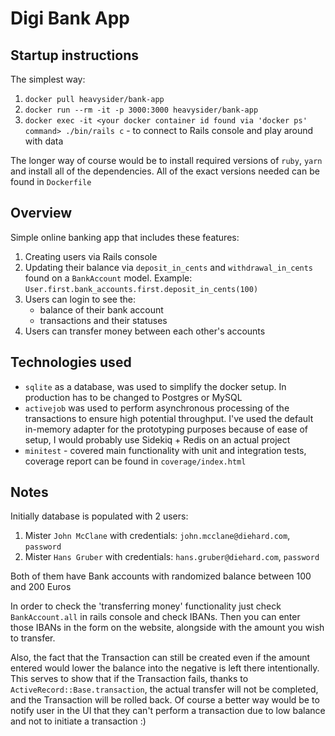 
# Digi Bank App

## Startup instructions

The simplest way:
1) `docker pull heavysider/bank-app`
2) `docker run --rm -it -p 3000:3000 heavysider/bank-app`
3) `docker exec -it <your docker container id found via 'docker ps' command> ./bin/rails c` - to connect to Rails console and play around with data

The longer way of course would be to install required versions of `ruby`, `yarn` and install all of the dependencies. All of the exact versions needed can be found in `Dockerfile`

## Overview

Simple online banking app that includes these features:
1) Creating users via Rails console
2) Updating their balance via `deposit_in_cents` and `withdrawal_in_cents`  found on a `BankAccount` model. Example: `User.first.bank_accounts.first.deposit_in_cents(100)`
3) Users can login to see the: 
	- balance of their bank account
	- transactions and their statuses 
4) Users can transfer money between each other's accounts

## Technologies used

- `sqlite` as a database, was used to simplify the docker setup. In production has to be changed to Postgres or MySQL
- `activejob` was used to perform asynchronous processing of the transactions to ensure high potential throughput. I've used the default in-memory adapter for the prototyping purposes because of ease of setup, I would probably use Sidekiq + Redis on an actual project
- `minitest` - covered main functionality with unit and integration tests, coverage report can be found in `coverage/index.html`

## Notes

Initially database is populated with 2 users:

1) Mister `John McClane` with credentials: `john.mcclane@diehard.com`, `password`
2) Mister `Hans Gruber` with credentials: `hans.gruber@diehard.com`, `password`

Both of them have Bank accounts with randomized balance between 100 and 200 Euros

In order to check the 'transferring money' functionality just check `BankAccount.all` in rails console and check IBANs. Then you can enter those IBANs in the form on the website, alongside with the amount you wish to transfer.

Also, the fact that the Transaction can still be created even if the amount entered would lower the balance into the negative is left there intentionally. This serves to show that if the Transaction fails, thanks to `ActiveRecord::Base.transaction`, the actual transfer will not be completed, and the Transaction will be rolled back. Of course a better way would be to notify user in the UI that they can't perform a transaction due to low balance and not to initiate a transaction :)
